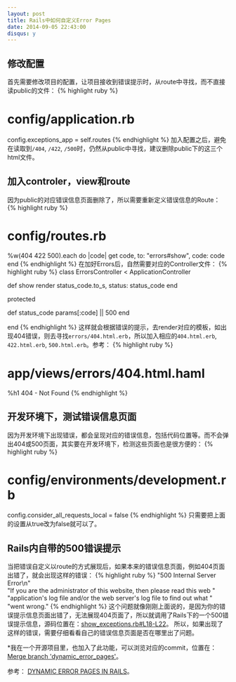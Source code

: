 ```yaml
---
layout: post
title: Rails中如何自定义Error Pages
date: 2014-09-05 22:43:00
disqus: y
---
```


## 修改配置
首先需要修改项目的配置，让项目接收到错误提示时，从route中寻找，而不直接读public的文件：
{% highlight ruby %}
# config/application.rb   
config.exceptions_app = self.routes
{% endhighlight %}
加入配置之后，避免在读取到`/404`, `/422`, `/500`时，仍然从public中寻找，建议删除public下的这三个html文件。

## 加入controler，view和route
因为public的对应错误信息页面删除了，所以需要重新定义错误信息的Route：
{% highlight ruby %}
# config/routes.rb
%w(404 422 500).each do |code|
  get code, to: "errors#show", code: code
end
{% endhighlight %}
在加好Errors后，自然需要对应的Controller文件：
{% highlight ruby %}
class ErrorsController < ApplicationController
 
  def show
    render status_code.to_s, status: status_code
  end
 
protected
 
  def status_code
    params[:code] || 500
  end
 
end
{% endhighlight %}
这样就会根据错误的提示，去render对应的模板，如出现404错误，则去寻找`errors/404.html.erb`，所以加入相应的`404.html.erb`, `422.html.erb`, `500.html.erb`。参考：
{% highlight ruby %}
# app/views/errors/404.html.haml
%h1 404 - Not Found
{% endhighlight %}
## 开发环境下，测试错误信息页面
因为开发环境下出现错误，都会呈现对应的错误信息，包括代码位置等。而不会弹出404或500页面，其实要在开发环境下，检测这些页面也是很方便的：
{% highlight ruby %}
# config/environments/development.rb
config.consider_all_requests_local = false
{% endhighlight %}
只需要把上面的设置从true改为false就可以了。

## Rails内自带的500错误提示
当把错误自定义以route的方式展现后，如果本来的错误信息页面，例如404页面出错了，就会出现这样的错误：
{% highlight ruby %}
"500 Internal Server Error\n" \
"If you are the administrator of this website, then please read this web " \
"application's log file and/or the web server's log file to find out what " \
"went wrong."
{% endhighlight %}
这个问题就像刚刚上面说的，是因为你的错误提示信息页面出错了，无法展现404页面了，所以就调用了Rails下的一个500错误提示信息，源码位置在：[show_exceptions.rb#L18-L22](https://github.com/rails/rails/blob/4-0-stable/actionpack/lib/action_dispatch/middleware/show_exceptions.rb#L18-L22)。
所以，如果出现了这样的错误，需要仔细看看自己的错误信息页面是否在哪里出了问题。

*我在一个开源项目里，也加入了此功能，可以浏览对应的commit，位置在：[Merge branch 'dynamic_error_pages'](https://github.com/minnowlab/giggle/commit/62c7d6e15f9c14d9d111a6a25ceb841b33a7db24)。

参考：
[DYNAMIC ERROR PAGES IN RAILS](http://wearestac.com/blog/dynamic-error-pages-in-rails)。

